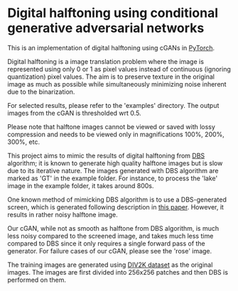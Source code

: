 # Digital halftoning using conditional generative adversarial networks

This is an implementation of digital halftoning using cGANs in [PyTorch](https://pytorch.org/). 

Digital halftoning is a image translation problem where the image is represented using only 0 or 1 as pixel values instead of continuous (ignoring quantization) pixel values.
The aim is to preserve texture in the original image as much as possible while simultaneously minimizing noise inherent due to the binarization.

For selected results, please refer to the 'examples' directory. The output images from the cGAN is thresholded wrt 0.5.

Please note that halftone images cannot be viewed or saved with lossy compression and needs to be viewed only in magnifications 100%, 200%, 300%, etc.



This project aims to mimic the results of digital halftoning from [DBS](https://ieeexplore.ieee.org/document/877215) algorithm; it is known to generate high quality halftone images but is slow due to its iterative nature.
The images generated with DBS algorithm are marked as 'GT' in the example folder. For instance, to process the 'lake' image in the example folder, it takes around 800s.

One known method of mimicking DBS algorithm is to use a DBS-generated screen, which is generated following description in [this paper](https://ieeexplore.ieee.org/document/559555). However, it results in rather noisy halftone image.

Our cGAN, while not as smooth as halftone from DBS algorithm, is much less noisy compared to the screened image, and takes much less time compared to DBS since it only requires a single forward pass of the generator.
For failure cases of our cGAN, please see the 'rose' image.



The training images are generated using [DIV2K dataset](https://data.vision.ee.ethz.ch/cvl/DIV2K/) as the original images. The images are first divided into 256x256 patches and then DBS is performed on them.


